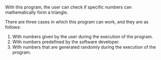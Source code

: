 With this program, the user can check if specific numbers can mathematically form a triangle.

There are three cases in which this program can work, and they are as follows:
1. With numbers given by the user during the execution of the program.
2. With numbers predefined by the software developer.
3. With numbers that are generated randomly during the execution of the program.